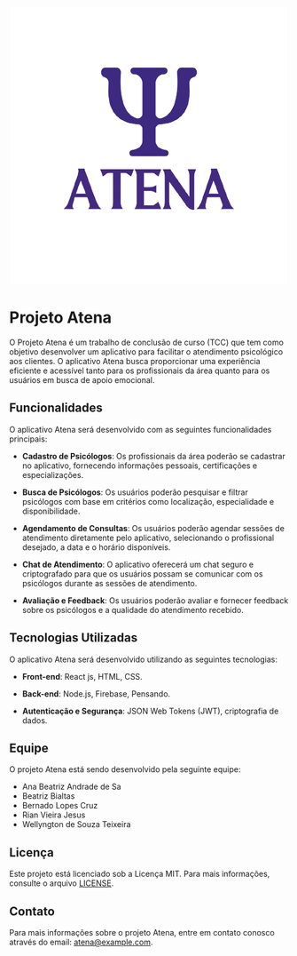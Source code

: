 <p align="center">
  <img src="./frontend/src/assets/imgs/logo_purple.png" alt="atena" />
</p>

# Projeto Atena

O Projeto Atena é um trabalho de conclusão de curso (TCC) que tem como objetivo desenvolver um aplicativo para facilitar o atendimento psicológico aos clientes. O aplicativo Atena busca proporcionar uma experiência eficiente e acessível tanto para os profissionais da área quanto para os usuários em busca de apoio emocional.

## Funcionalidades

O aplicativo Atena será desenvolvido com as seguintes funcionalidades principais:

- **Cadastro de Psicólogos**: Os profissionais da área poderão se cadastrar no aplicativo, fornecendo informações pessoais, certificações e especializações.

- **Busca de Psicólogos**: Os usuários poderão pesquisar e filtrar psicólogos com base em critérios como localização, especialidade e disponibilidade.

- **Agendamento de Consultas**: Os usuários poderão agendar sessões de atendimento diretamente pelo aplicativo, selecionando o profissional desejado, a data e o horário disponíveis.

- **Chat de Atendimento**: O aplicativo oferecerá um chat seguro e criptografado para que os usuários possam se comunicar com os psicólogos durante as sessões de atendimento.

- **Avaliação e Feedback**: Os usuários poderão avaliar e fornecer feedback sobre os psicólogos e a qualidade do atendimento recebido.

## Tecnologias Utilizadas

O aplicativo Atena será desenvolvido utilizando as seguintes tecnologias:

- **Front-end**: React js, HTML, CSS.

- **Back-end**: Node.js, Firebase, Pensando.

- **Autenticação e Segurança**: JSON Web Tokens (JWT), criptografia de dados.

## Equipe

O projeto Atena está sendo desenvolvido pela seguinte equipe:

- Ana Beatriz Andrade de Sa
- Beatriz Bialtas
- Bernado Lopes Cruz
- Rian Vieira Jesus
- Wellyngton de Souza Teixeira

## Licença

Este projeto está licenciado sob a Licença MIT. Para mais informações, consulte o arquivo [LICENSE](./LICENSE).

## Contato

Para mais informações sobre o projeto Atena, entre em contato conosco através do email: atena@example.com.
